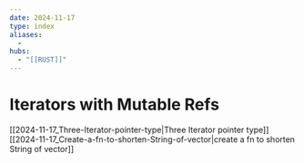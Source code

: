 ```yaml
---
date: 2024-11-17
type: index
aliases:
  -
hubs:
  - "[[RUST]]"
---
```


# Iterators with Mutable Refs

[[2024-11-17_Three-Iterator-pointer-type|Three Iterator pointer type]]
[[2024-11-17_Create-a-fn-to-shorten-String-of-vector|create a fn to shorten String of vector]]


